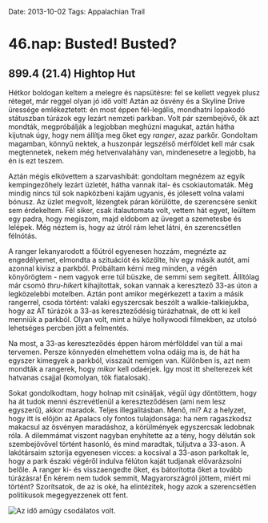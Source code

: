 Date: 2013-10-02
Tags: Appalachian Trail

# 46.nap: Busted! Busted?

## 899.4 (21.4) Hightop Hut

Hétkor boldogan keltem a melegre és napsütésre: fel se kellett vegyek plusz réteget, már reggel olyan jó idő volt! Aztán az ösvény és a Skyline Drive üressége emlékeztetett: én most éppen fél-legális, mondhatni lopakodó státuszban túrázok egy lezárt nemzeti parkban. Volt pár szembejövő, ők azt mondták, megpróbálják a legjobban meghúzni magukat, aztán hátha kijutnak úgy, hogy nem állítja meg őket egy *ranger*, azaz parkőr. Gondoltam magamban, könnyű nektek, a huszonpár legszélső mérföldet kell már csak megtennetek, nekem még hetvenvalahány van, mindenesetre a legjobb, ha én is ezt teszem.

Aztán mégis elkövettem a szarvashibát: gondoltam megnézem az egyik kempingezőhely lezárt üzletét, hátha vannak ital- és csokiautomaták. Még mindig nincs túl sok napközbeni kajám ugyanis, és jólesett volna valami bónusz. Az üzlet megvolt, lézengtek páran körülötte, de szerencsére senkit sem érdekeltem. Fél siker, csak italautomata volt, vettem hát egyet, leültem egy padra, hogy megiszom, majd eldobom az üveget a szemetesbe és lelépek. Még néztem is, hogy az útról rám lehet látni, én szerencsétlen félnótás.

A ranger lekanyarodott a főútról egyenesen hozzám, megnézte az engedélyemet, elmondta a szituációt és közölte, hív egy másik  autót, ami azonnal kivisz a parkból. Próbáltam kérni meg minden, a végén könyörögtem - nem vagyok erre túl büszke, de semmi sem segített. Állítólag már csomó *thru-hiker*t kihajítottak, sokan vannak a keresztező 33-as úton a legközelebbi motelben. Aztán pont amikor megérkezett a taxim a másik rangerrel, csoda történt: valaki egyszercsak beszólt a walkie-talkiejukba, hogy az AT túrázók a 33-as kereszteződésig túrázhatnak, de ott ki kell menniük a parkból. Olyan volt, mint a hülye hollywoodi filmekben, az utolsó lehetséges percben jött a felmentés.

Na most, a 33-as kereszteződés éppen három mérfölddel van túl a mai tervemen. Persze könnyedén elmehettem volna odáig ma is, de hát ha egyszer kimegyek a parkból, visszaút nemigen van. Különben is, azt nem mondták a rangerek, hogy *mikor* kell odaérjek. Így most itt shelterezek két hatvanas csajjal (komolyan, tök fiatalosak).

Sokat gondolkodtam, hogy holnap mit csináljak, végül úgy döntöttem, hogy ha át tudok menni észrevétlenül a kereszteződésen (ami nem lesz egyszerű), akkor maradok. Teljes illegalitásban. Menő, mi? Az a helyzet, hogy itt is előjön az Apalacs oly fontos tulajdonsága: ha nem ragaszkodsz makacsul az ösvényen maradáshoz, a körülmények egyszercsak ledobnak róla. A dilemmámat viszont nagyban enyhítette az a tény, hogy délután sok szembejövővel történt hasonló, és mind maradtak, túljutva a 33-ason. A lakótársaim sztorija egyenesen vicces: a kocsival a 33-ason parkoltak le, hogy a park északi végéről indulva félúton kaját tudjanak elővarázsolni belőle. A ranger ki- és visszaengedte őket, és bátorította őket a tovább túrázásra! Én kérem nem tudok semmit, Magyarországról jöttem, miért mi történt? Szorítsatok, de az is oké, ha elintézitek, hogy azok a szerencsétlen politikusok megegyezzenek ott fent.

![Az idő amúgy csodálatos volt.](https://lh3.googleusercontent.com/-qZSekyWnK3w/UoU6HuRTaBI/AAAAAAAAIBg/CZpNjDI6lAI/s1024-Ic42/20131002_083608_p.jpg)